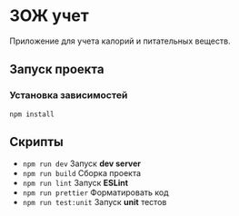 # ЗОЖ учет

Приложение для учета калорий и питательных веществ.

## Запуск проекта

### Установка зависимостей

```
npm install
```

## Скрипты

- `npm run dev` Запуск **dev server**
- `npm run build` Сборка проекта
- `npm run lint` Запуск **ESLint**
- `npm run prettier` Форматировать код
- `npm run test:unit` Запуск **unit** тестов
